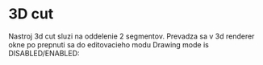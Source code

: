 # 3D cut

Nastroj 3d cut sluzi na oddelenie 2 segmentov. Prevadza sa v 3d renderer okne po prepnuti sa do editovacieho modu Drawing mode is DISABLED/ENABLED:
